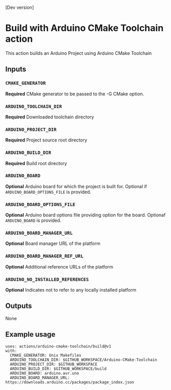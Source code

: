 [Dev version]
# Build with Arduino CMake Toolchain action

This action builds an Arduino Project using Arduino CMake Toolchain

## Inputs

### `CMAKE_GENERATOR`

**Required** CMake generator to be passed to the -G CMake option.

### `ARDUINO_TOOLCHAIN_DIR`

**Required** Downloaded toolchain directory

### `ARDUINO_PROJECT_DIR`

**Required** Project source root directory

### `ARDUINO_BUILD_DIR`

**Required** Build root directory

### `ARDUINO_BOARD`

**Optional** Arduino board for which the project is built for. Optional if
`ARDUINO_BOARD_OPTIONS_FILE` is provided.

### `ARDUINO_BOARD_OPTIONS_FILE`

**Optional** Arduino board options file providing option for the board.
Optionaf `ARDUINO_BOARD` is provided.

### `ARDUINO_BOARD_MANAGER_URL`

**Optional** Board manager URL of the platform

### `ARDUINO_BOARD_MANAGER_REF_URL`

**Optional** Additional reference URLs of the platform

### `ARDUINO_NO_INSTALLED_REFERENCES`

**Optional**  Indicates not to refer to any locally installed platform

## Outputs

None

## Example usage

    uses: actions/arduino-cmake-toolchain/build@v1
    with:
      CMAKE_GENERATOR: Unix Makefiles
      ARDUINO_TOOLCHAIN_DIR: $GITHUB_WORKSPACE/Arduino-CMake-Toolchain
      ARDUINO_PROJECT_DIR: $GITHUB_WORKSPACE
      ARDUINO_BUILD_DIR: $GITHUB_WORKSPACE/build
      ARDUINO_BOARD: arduino.avr.uno
      ARDUINO_BOARD_MANAGER_URL: https://downloads.arduino.cc/packages/package_index.json

